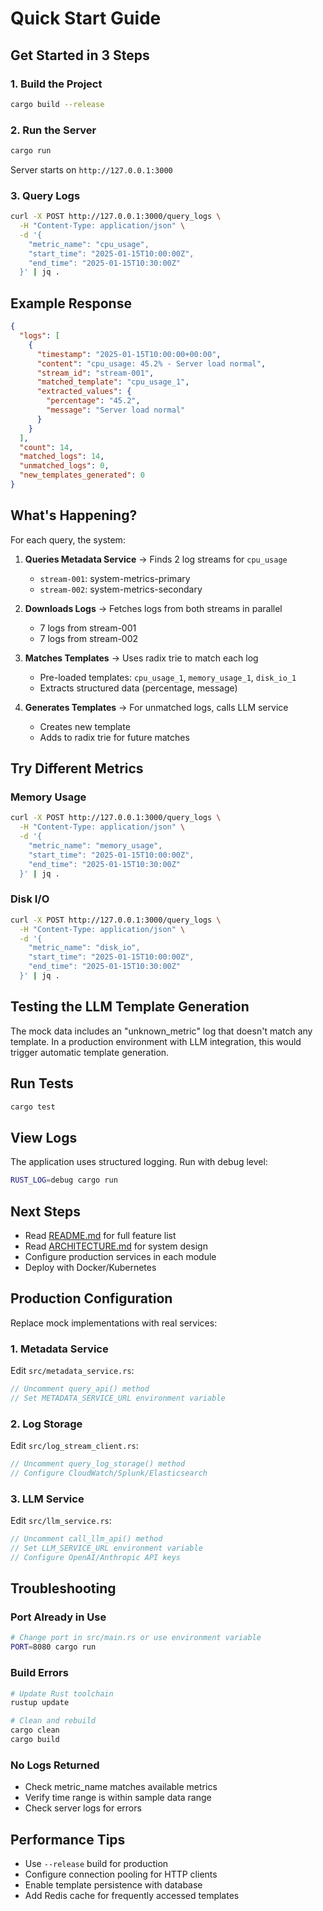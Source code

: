 # Quick Start Guide

## Get Started in 3 Steps

### 1. Build the Project
```bash
cargo build --release
```

### 2. Run the Server
```bash
cargo run
```

Server starts on `http://127.0.0.1:3000`

### 3. Query Logs
```bash
curl -X POST http://127.0.0.1:3000/query_logs \
  -H "Content-Type: application/json" \
  -d '{
    "metric_name": "cpu_usage",
    "start_time": "2025-01-15T10:00:00Z",
    "end_time": "2025-01-15T10:30:00Z"
  }' | jq .
```

## Example Response

```json
{
  "logs": [
    {
      "timestamp": "2025-01-15T10:00:00+00:00",
      "content": "cpu_usage: 45.2% - Server load normal",
      "stream_id": "stream-001",
      "matched_template": "cpu_usage_1",
      "extracted_values": {
        "percentage": "45.2",
        "message": "Server load normal"
      }
    }
  ],
  "count": 14,
  "matched_logs": 14,
  "unmatched_logs": 0,
  "new_templates_generated": 0
}
```

## What's Happening?

For each query, the system:

1. **Queries Metadata Service** → Finds 2 log streams for `cpu_usage`
   - `stream-001`: system-metrics-primary
   - `stream-002`: system-metrics-secondary

2. **Downloads Logs** → Fetches logs from both streams in parallel
   - 7 logs from stream-001
   - 7 logs from stream-002

3. **Matches Templates** → Uses radix trie to match each log
   - Pre-loaded templates: `cpu_usage_1`, `memory_usage_1`, `disk_io_1`
   - Extracts structured data (percentage, message)

4. **Generates Templates** → For unmatched logs, calls LLM service
   - Creates new template
   - Adds to radix trie for future matches

## Try Different Metrics

### Memory Usage
```bash
curl -X POST http://127.0.0.1:3000/query_logs \
  -H "Content-Type: application/json" \
  -d '{
    "metric_name": "memory_usage",
    "start_time": "2025-01-15T10:00:00Z",
    "end_time": "2025-01-15T10:30:00Z"
  }' | jq .
```

### Disk I/O
```bash
curl -X POST http://127.0.0.1:3000/query_logs \
  -H "Content-Type: application/json" \
  -d '{
    "metric_name": "disk_io",
    "start_time": "2025-01-15T10:00:00Z",
    "end_time": "2025-01-15T10:30:00Z"
  }' | jq .
```

## Testing the LLM Template Generation

The mock data includes an "unknown_metric" log that doesn't match any template. In a production environment with LLM integration, this would trigger automatic template generation.

## Run Tests
```bash
cargo test
```

## View Logs
The application uses structured logging. Run with debug level:
```bash
RUST_LOG=debug cargo run
```

## Next Steps

- Read [README.md](./README.md) for full feature list
- Read [ARCHITECTURE.md](./ARCHITECTURE.md) for system design
- Configure production services in each module
- Deploy with Docker/Kubernetes

## Production Configuration

Replace mock implementations with real services:

### 1. Metadata Service
Edit `src/metadata_service.rs`:
```rust
// Uncomment query_api() method
// Set METADATA_SERVICE_URL environment variable
```

### 2. Log Storage
Edit `src/log_stream_client.rs`:
```rust
// Uncomment query_log_storage() method
// Configure CloudWatch/Splunk/Elasticsearch
```

### 3. LLM Service
Edit `src/llm_service.rs`:
```rust
// Uncomment call_llm_api() method
// Set LLM_SERVICE_URL environment variable
// Configure OpenAI/Anthropic API keys
```

## Troubleshooting

### Port Already in Use
```bash
# Change port in src/main.rs or use environment variable
PORT=8080 cargo run
```

### Build Errors
```bash
# Update Rust toolchain
rustup update

# Clean and rebuild
cargo clean
cargo build
```

### No Logs Returned
- Check metric_name matches available metrics
- Verify time range is within sample data range
- Check server logs for errors

## Performance Tips

- Use `--release` build for production
- Configure connection pooling for HTTP clients
- Enable template persistence with database
- Add Redis cache for frequently accessed templates
